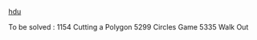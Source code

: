 [hdu](http://acm.hdu.edu.cn/)

To be solved :
	1154	Cutting a Polygon
	5299	Circles Game
	5335	Walk Out
